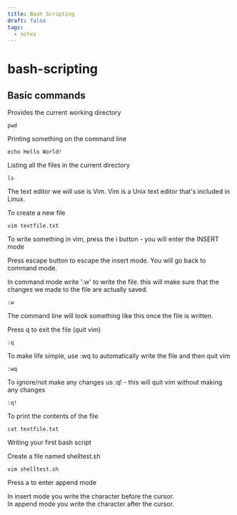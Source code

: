```yaml
---
title: Bash Scripting
draft: false
tags:
  - notes
---
```


# bash-scripting

## Basic commands
Provides the current working directory  
```
pwd
```   

Printing something on the command line
```
echo Hello World!
```  


Listing all the files in the current directory  
```
ls
```  



The text editor we will use is Vim. Vim is a Unix text editor that's included in Linux.  

To create a new file
```
vim textfile.txt
```  

To write something in vim, press the i button - you will enter the INSERT mode  


Press escape button to escape the insert mode. You will go back to command mode.  

In command mode write ':w' to write the file. this will make sure that the changes we made to the file are actually saved.  
```
:w
```  

The command line will look something like this once the file is written.  


Press q to exit the file (quit vim)
```
:q
```  

To make life simple, use :wq to automatically write the file and then quit vim
```
:wq
```  

To ignore/not make any changes us :q! - this will quit vim without making any changes  
```
:q!
```  

To print  the contents of the file  
```
cat textfile.txt
```  

Writing your first bash script  

Create a file named shelltest.sh  
```
vim shelltest.sh
```  

Press a to enter append mode  

In insert mode you write the character before the cursor.  
In append mode you write the character after the cursor.  
